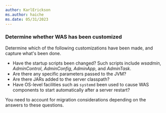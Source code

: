 ```yaml
---
author: KarlErickson
ms.author: haiche
ms.date: 05/31/2023
---
```


### Determine whether WAS has been customized

Determine which of the following customizations have been made, and capture what's been done.

* Have the startup scripts been changed? Such scripts include *wsadmin*, *AdminControl*, *AdminConfig*, *AdminApp*, and *AdminTask*.
* Are there any specific parameters passed to the JVM?
* Are there JARs added to the server classpath?
* Have OS-level facilities such as `systemd` been used to cause WAS components to start automatically after a server restart?

You need to account for migration considerations depending on the answers to these questions.
